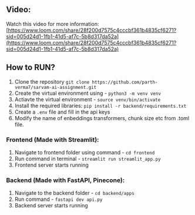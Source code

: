 ## Video:
Watch this video for more information:
[https://www.loom.com/share/28f200d7575c4cccbf361b4835cf6271?sid=005d24d1-1fb1-41d5-af7c-5b8d317da52a](https://www.loom.com/share/28f200d7575c4cccbf361b4835cf6271?sid=005d24d1-1fb1-41d5-af7c-5b8d317da52a)

## How to RUN?
1. Clone the repository `git clone https://github.com/parth-verma7/sarvam-ai-assignment.git`
2. Create the virtual environment using - `python3 -m venv venv`
3. Actiavte the virtual environment - `source venv/bin/activate`
4. Install the required libraries: `pip install -r backend/requirements.txt`
5. Create a `.env` file and fill in the api keys
6. Modify the name of enbeddings transformers, chunk size etc from .toml file.

### Frontend (Made with Streamlit):
1. Navigate to frontend folder using command - `cd frontend`
2. Run command in terminal - `streamlit run streamlit_app.py`
3. Frontend server starts running
### Backend (Made with FastAPI, Pinecone):
1. Navigate to the backend folder - `cd backend/apps`
2. Run command - `fastapi dev api.py`
3. Backend server starts running
 
